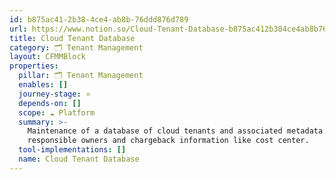 ```yaml
---
id: b875ac41-2b38-4ce4-ab8b-76ddd876d789
url: https://www.notion.so/Cloud-Tenant-Database-b875ac412b384ce4ab8b76ddd876d789
title: Cloud Tenant Database
category: 🗂 Tenant Management
layout: CFMMBlock
properties:
  pillar: 🗂 Tenant Management
  enables: []
  journey-stage: ⭐️
  depends-on: []
  scope: ☁️ Platform
  summary: >-
    Maintenance of a database of cloud tenants and associated metadata like
    responsible owners and chargeback information like cost center.
  tool-implementations: []
  name: Cloud Tenant Database
---
```


